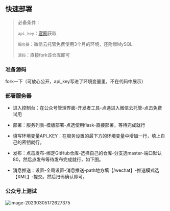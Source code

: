 ## 快速部署

> 必备条件：
>
> `api_key`：[官网](https://platform.openai.com/account/api-keys)获取
>
> `服务器`：微信云托管免费使用3个月的环境，还附赠MySQL
>
> `源码`：直接fork该仓库即可

### 准备源码

fork一下（可放心公开，api_key写进了环境变量里，不在代码中展示）

### 部署服务器

- 进入控制台：在公众号管理界面-开发者工具-点选进入微信云托管-点击免费试用

- 部署：服务列表-模版部署-点选使用flask-直接部署，等待完成就行

- 填写环境变量API_KEY：在服务设置的最下方的环境变量中增加一行，填上自己的密钥就行。

- 发布：点击发布-绑定GitHub仓库-选择自己的仓库-分支选master-端口默认80，然后点发布等待发布完成就行，如下图。

- 消息推送：设置-全局设置-消息推送-path地方填【/wechat】-推送模式选【XML】-提交。然后扫码确认即可。


### 公众号上测试

![image-20230305172627375](https://gitee.com/HsuHeinrich/images/raw/master/img/20230305172627.png)

